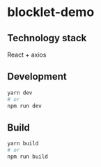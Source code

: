 # blocklet-demo

## Technology stack

React + axios

## Development

```bash
yarn dev
# or
npm run dev
```

## Build

```bash
yarn build
# or
npm run build
```
